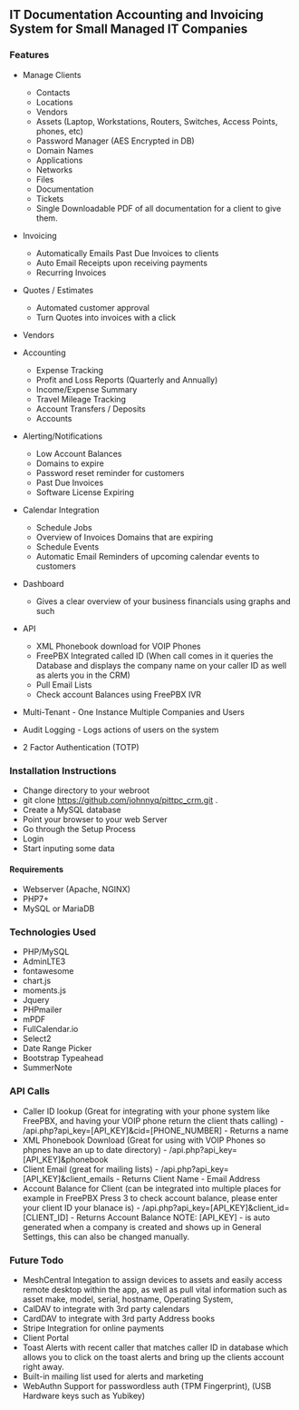 ## IT Documentation Accounting and Invoicing System for Small Managed IT Companies

### Features
* Manage Clients
  * Contacts
  * Locations
  * Vendors
  * Assets (Laptop, Workstations, Routers, Switches, Access Points, phones, etc)
  * Password Manager (AES Encrypted in DB)
  * Domain Names 
  * Applications
  * Networks
  * Files
  * Documentation
  * Tickets
  * Single Downloadable PDF of all documentation for a client to give them.
* Invoicing
  * Automatically Emails Past Due Invoices to clients
  * Auto Email Receipts upon receiving payments
  * Recurring Invoices
* Quotes / Estimates
  * Automated customer approval
  * Turn Quotes into invoices with a click
* Vendors
* Accounting
  * Expense Tracking
  * Profit and Loss Reports (Quarterly and Annually)
  * Income/Expense Summary
  * Travel Mileage Tracking
  * Account Transfers / Deposits
  * Accounts
* Alerting/Notifications
  * Low Account Balances
  * Domains to expire
  * Password reset reminder for customers
  * Past Due Invoices
  * Software License Expiring
* Calendar Integration
  * Schedule Jobs
  * Overview of Invoices Domains that are expiring
  * Schedule Events
  * Automatic Email Reminders of upcoming calendar events to customers
* Dashboard
  * Gives a clear overview of your business financials using graphs and such

* API
  * XML Phonebook download for VOIP Phones
  * FreePBX Integrated called ID (When call comes in it queries the Database and displays the company name on your caller ID as well as alerts you in the CRM)
  * Pull Email Lists
  * Check account Balances using FreePBX IVR

* Multi-Tenant - One Instance Multiple Companies and Users
* Audit Logging - Logs actions of users on the system
* 2 Factor Authentication (TOTP)



### Installation Instructions

* Change directory to your webroot
* git clone https://github.com/johnnyq/pittpc_crm.git .
* Create a MySQL database
* Point your browser to your web Server
* Go through the Setup Process
* Login
* Start inputing some data

#### Requirements
* Webserver (Apache, NGINX)
* PHP7+
* MySQL or MariaDB

### Technologies Used
* PHP/MySQL
* AdminLTE3
* fontawesome
* chart.js
* moments.js
* Jquery
* PHPmailer
* mPDF
* FullCalendar.io
* Select2
* Date Range Picker
* Bootstrap Typeahead
* SummerNote

### API Calls
* Caller ID lookup (Great for integrating with your phone system like FreePBX, and having your VOIP phone return the client thats calling) - /api.php?api_key=[API_KEY]&cid=[PHONE_NUMBER] - Returns a name
* XML Phonebook Download (Great for using with VOIP Phones so phpnes have an up to date directory) - /api.php?api_key=[API_KEY]&phonebook 
* Client Email (great for mailing lists) - /api.php?api_key=[API_KEY]&client_emails - Returns Client Name - Email Address
* Account Balance for Client (can be integrated into multiple places for example in FreePBX Press 3 to check account balance, please enter your client ID your blanace is) - /api.php?api_key=[API_KEY]&client_id=[CLIENT_ID] - Returns Account Balance
NOTE: [API_KEY] - is auto generated when a company is created and shows up in General Settings, this can also be changed manually.

### Future Todo
* MeshCentral Integation to assign devices to assets and easily access remote desktop within the app, as well as pull vital information such as asset make, model, serial, hostname, Operating System, 
* CalDAV to integrate with 3rd party calendars
* CardDAV to integrate with 3rd party Address books
* Stripe Integration for online payments
* Client Portal
* Toast Alerts with recent caller that matches caller ID in database which allows you to click on the toast alerts and bring up the clients account right away.
* Built-in mailing list used for alerts and marketing
* WebAuthn Support for passwordless auth (TPM Fingerprint), (USB Hardware keys such as Yubikey)